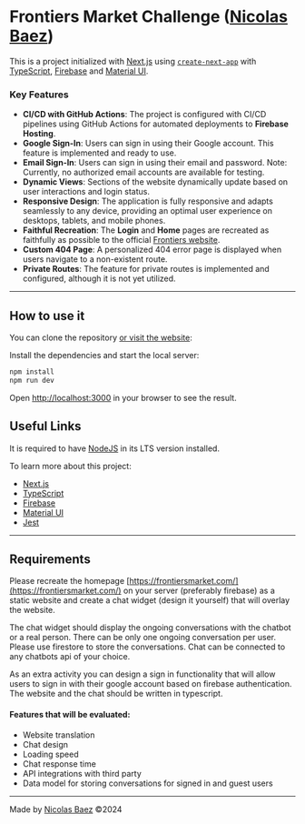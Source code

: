 # Frontiers Market Challenge ([Nicolas Baez](https://github.com/nicobxez))

This is a project initialized with [Next.js](https://nextjs.org/docs)
using [`create-next-app`](https://github.com/vercel/next.js/tree/canary/packages/create-next-app)
with [TypeScript](https://www.typescriptlang.org/), [Firebase](https://firebase.google.com/) and [Material UI](https://mui.com/material-ui/getting-started/).

### Key Features

- **CI/CD with GitHub Actions**: The project is configured with CI/CD pipelines using GitHub Actions for automated deployments to **Firebase Hosting**.
- **Google Sign-In**: Users can sign in using their Google account. This feature is implemented and ready to use.
- **Email Sign-In**: Users can sign in using their email and password. Note: Currently, no authorized email accounts are available for testing.
- **Dynamic Views**: Sections of the website dynamically update based on user interactions and login status.
- **Responsive Design**: The application is fully responsive and adapts seamlessly to any device, providing an optimal user experience on desktops, tablets, and mobile phones.
- **Faithful Recreation**: The **Login** and **Home** pages are recreated as faithfully as possible to the official [Frontiers website](https://frontiersmarket.com/).
- **Custom 404 Page**: A personalized 404 error page is displayed when users navigate to a non-existent route.
- **Private Routes**: The feature for private routes is implemented and configured, although it is not yet utilized.

---

## How to use it

You can clone the repository [or visit the website](https://frontiers-market-challenge.web.app/):

Install the dependencies and start the local server:

```bash
npm install
npm run dev
```

Open [http://localhost:3000](http://localhost:3000) in your browser to see the result.

## Useful Links

It is required to have [NodeJS](https://nodejs.org/es) in its LTS version installed.

To learn more about this project:

- [Next.js](https://nextjs.org/docs)
- [TypeScript](https://www.typescriptlang.org/)
- [Firebase](https://firebase.google.com/)
- [Material UI](https://mui.com/material-ui/getting-started/)
- [Jest](https://jestjs.io/)

---

## Requirements

Please recreate the homepage [https://frontiersmarket.com/](https://frontiersmarket.com/) on your server (preferably firebase) as a static website and create a chat widget (design it yourself) that will overlay the website.

The chat widget should display the ongoing conversations with the chatbot or a real person. There can be only one ongoing conversation per user. Please use firestore to store the conversations. Chat can be connected to any chatbots api of your choice.

As an extra activity you can design a sign in functionality that will allow users to sign in with their google account based on firebase authentication.
The website and the chat should be written in typescript.

#### Features that will be evaluated:

- Website translation
- Chat design
- Loading speed
- Chat response time
- API integrations with third party
- Data model for storing conversations for signed in and guest users

---

Made by [Nicolas Baez](https://github.com/nicobxez) ©2024
